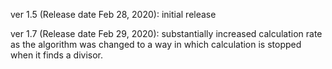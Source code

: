 ver 1.5 (Release date Feb 28, 2020): initial release

ver 1.7 (Release date Feb 29, 2020): substantially increased calculation rate as the algorithm was changed to a way in which calculation is stopped when it finds a divisor.
